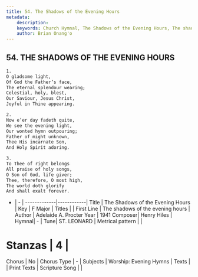 ```yaml
---
title: 54. The Shadows of the Evening Hours
metadata:
    description: 
    keywords: Church Hymnal, The Shadows of the Evening Hours, The shadows of the evening hours, 
    author: Brian Onang'o
---
```



## 54. THE SHADOWS OF THE EVENING HOURS

```txt
1.
O gladsome light,
Of God the Father’s face,
The eternal splendour wearing;
Celestial, holy, blest,
Our Saviour, Jesus Christ,
Joyful in Thine appearing.

2.
Now e’er day fadeth quite,
We see the evening light,
Our wonted hymn outpouring;
Father of might unknown,
Thee His incarnate Son,
And Holy Spirit adoring.

3.
To Thee of right belongs
All praise of holy songs,
O Son of God, life giver;
Thee, therefore, O most high,
The world doth glorify
And shall exalt forever.
```

- |   -  |
-------------|------------|
Title | The Shadows of the Evening Hours |
Key | F Major |
Titles |  |
First Line | The shadows of the evening hours |
Author | Adelaide A. Procter
Year | 1941
Composer| Henry Hiles |
Hymnal|  - |
Tune| ST. LEONARD |
Metrical pattern | |
# Stanzas | 4 |
Chorus | No |
Chorus Type | - |
Subjects | Worship: Evening Hymns |
Texts |  |
Print Texts | 
Scripture Song |  |
  
